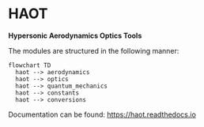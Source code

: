 # HAOT
**Hypersonic Aerodynamics Optics Tools**

The modules are structured in the following manner:

```mermaid
flowchart TD
  haot --> aerodynamics
  haot --> optics
  haot --> quantum_mechanics
  haot --> constants
  haot --> conversions
```

Documentation can be found:
https://haot.readthedocs.io
